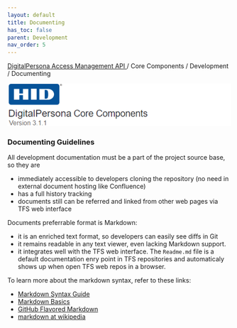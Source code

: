 ```yaml
---
layout: default
title: Documenting
has_toc: false
parent: Development
nav_order: 5
---
```


[DigitalPersona Access Management API ](https://lenhodgeman.github.io/digitalpersona-access-management-api/)/ Core Components / Development / Documenting  

![](../../docs/assets/HID-DPAM-Core.png)
### Documenting Guidelines

All development documentation must be a part of the project source base,
so they are
- immediately accessible to developers cloning the repository
  (no need in external document hosting like Confluence)
- has a full history tracking
- documents still can be referred and linked from other web pages
  via TFS web interface

Documents preferrable format is Markdown:
- it is an enriched text format, so developers can easily see diffs in Git
- it remains readable in any text viewer, even lacking Markdown support.
- it integrates well with the TFS web interface. The `Readme.md` file is a
  default documentation enry point in TFS repositories and automaticaly
  shows up when open TFS web repos in a browser.

To learn more about the markdown syntax, refer to these links:

 - [Markdown Syntax Guide](http://daringfireball.net/projects/markdown/syntax)
 - [Markdown Basics](http://daringfireball.net/projects/markdown/basics)
 - [GitHub Flavored Markdown](http://github.github.com/github-flavored-markdown/)
 - [markdown at wikipedia](https://secure.wikimedia.org/wikipedia/en/wiki/Markdown)
